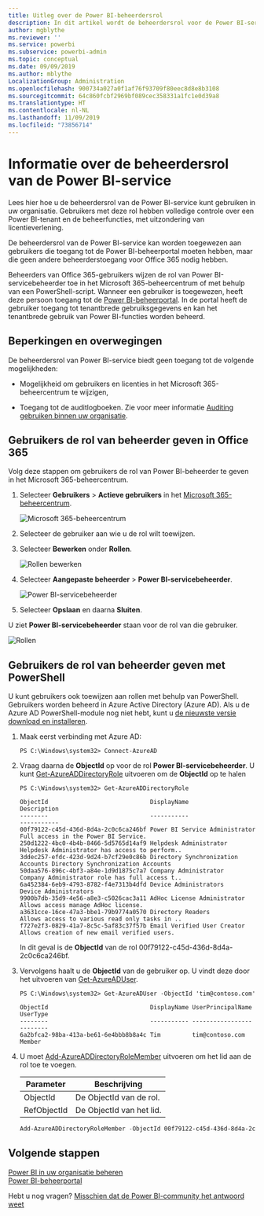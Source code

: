 ```yaml
---
title: Uitleg over de Power BI-beheerdersrol
description: In dit artikel wordt de beheerdersrol voor de Power BI-service beschreven en wordt uitgelegd hoe u deze in uw organisatie gebruikt.
author: mgblythe
ms.reviewer: ''
ms.service: powerbi
ms.subservice: powerbi-admin
ms.topic: conceptual
ms.date: 09/09/2019
ms.author: mblythe
LocalizationGroup: Administration
ms.openlocfilehash: 900734a027a0f1af76f93709f80eec8d8e8b3108
ms.sourcegitcommit: 64c860fcbf2969bf089cec358331a1fc1e0d39a8
ms.translationtype: HT
ms.contentlocale: nl-NL
ms.lasthandoff: 11/09/2019
ms.locfileid: "73856714"
---
```

# <a name="understanding-the-power-bi-service-administrator-role"></a>Informatie over de beheerdersrol van de Power BI-service

Lees hier hoe u de beheerdersrol van de Power BI-service kunt gebruiken in uw organisatie. Gebruikers met deze rol hebben volledige controle over een Power BI-tenant en de beheerfuncties, met uitzondering van licentieverlening.

De beheerdersrol van de Power BI-service kan worden toegewezen aan gebruikers die toegang tot de Power BI-beheerportal moeten hebben, maar die geen andere beheerderstoegang voor Office 365 nodig hebben.

Beheerders van Office 365-gebruikers wijzen de rol van Power BI-servicebeheerder toe in het Microsoft 365-beheercentrum of met behulp van een PowerShell-script. Wanneer een gebruiker is toegewezen, heeft deze persoon toegang tot de [Power BI-beheerportal](service-admin-portal.md). In de portal heeft de gebruiker toegang tot tenantbrede gebruiksgegevens en kan het tenantbrede gebruik van Power BI-functies worden beheerd.

## <a name="limitations-and-considerations"></a>Beperkingen en overwegingen

De beheerdersrol van Power BI-service biedt geen toegang tot de volgende mogelijkheden:

* Mogelijkheid om gebruikers en licenties in het Microsoft 365-beheercentrum te wijzigen,

* Toegang tot de auditlogboeken. Zie voor meer informatie [Auditing gebruiken binnen uw organisatie](service-admin-auditing.md).

## <a name="assign-users-to-the-admin-role-in-office-365"></a>Gebruikers de rol van beheerder geven in Office 365

Volg deze stappen om gebruikers de rol van Power BI-beheerder te geven in het Microsoft 365-beheercentrum.

1. Selecteer **Gebruikers** > **Actieve gebruikers** in het [Microsoft 365-beheercentrum](https://portal.office.com/adminportal/home#/homepage).

    ![Microsoft 365-beheercentrum](media/service-admin-role/powerbi-admin-users.png)

1. Selecteer de gebruiker aan wie u de rol wilt toewijzen.

1. Selecteer **Bewerken** onder **Rollen**.

    ![Rollen bewerken](media/service-admin-role/powerbi-admin-edit-roles.png)

1. Selecteer **Aangepaste beheerder** > **Power BI-servicebeheerder**.

    ![Power BI-servicebeheerder](media/service-admin-role/powerbi-admin-role.png)

1. Selecteer **Opslaan** en daarna **Sluiten**.

U ziet **Power BI-servicebeheerder** staan voor de rol van die gebruiker.

![Rollen](media/service-admin-role/powerbi-admin-role-set.png)

## <a name="assign-users-to-the-admin-role-with-powershell"></a>Gebruikers de rol van beheerder geven met PowerShell

U kunt gebruikers ook toewijzen aan rollen met behulp van PowerShell. Gebruikers worden beheerd in Azure Active Directory (Azure AD). Als u de Azure AD PowerShell-module nog niet hebt, kunt u [de nieuwste versie download en installeren](https://www.powershellgallery.com/packages/AzureAD/).

1. Maak eerst verbinding met Azure AD:
   ```
   PS C:\Windows\system32> Connect-AzureAD
   ```

1. Vraag daarna de **ObjectId** op voor de rol **Power BI-servicebeheerder**. U kunt [Get-AzureADDirectoryRole](/powershell/module/azuread/get-azureaddirectoryrole) uitvoeren om de **ObjectId** op te halen

    ```
    PS C:\Windows\system32> Get-AzureADDirectoryRole

    ObjectId                             DisplayName                        Description
    --------                             -----------                        -----------
    00f79122-c45d-436d-8d4a-2c0c6ca246bf Power BI Service Administrator     Full access in the Power BI Service.
    250d1222-4bc0-4b4b-8466-5d5765d14af9 Helpdesk Administrator             Helpdesk Administrator has access to perform..
    3ddec257-efdc-423d-9d24-b7cf29e0c86b Directory Synchronization Accounts Directory Synchronization Accounts
    50daa576-896c-4bf3-a84e-1d9d1875c7a7 Company Administrator              Company Administrator role has full access t..
    6a452384-6eb9-4793-8782-f4e7313b4dfd Device Administrators              Device Administrators
    9900b7db-35d9-4e56-a8e3-c5026cac3a11 AdHoc License Administrator        Allows access manage AdHoc license.
    a3631cce-16ce-47a3-bbe1-79b9774a0570 Directory Readers                  Allows access to various read only tasks in ..
    f727e2f3-0829-41a7-8c5c-5af83c37f57b Email Verified User Creator        Allows creation of new email verified users.
    ```

    In dit geval is de **ObjectId** van de rol 00f79122-c45d-436d-8d4a-2c0c6ca246bf.

1. Vervolgens haalt u de **ObjectId** van de gebruiker op. U vindt deze door het uitvoeren van [Get-AzureADUser](/powershell/module/azuread/get-azureaduser).

    ```
    PS C:\Windows\system32> Get-AzureADUser -ObjectId 'tim@contoso.com'

    ObjectId                             DisplayName UserPrincipalName      UserType
    --------                             ----------- -----------------      --------
    6a2bfca2-98ba-413a-be61-6e4bbb8b8a4c Tim         tim@contoso.com        Member
    ```

1. U moet [Add-AzureADDirectoryRoleMember](/powershell/module/azuread/add-azureaddirectoryrolemember) uitvoeren om het lid aan de rol toe te voegen.

    | Parameter | Beschrijving |
    | --- | --- |
    | ObjectId |De ObjectId van de rol. |
    | RefObjectId |De ObjectId van het lid. |

    ```powershell
    Add-AzureADDirectoryRoleMember -ObjectId 00f79122-c45d-436d-8d4a-2c0c6ca246bf -RefObjectId 6a2bfca2-98ba-413a-be61-6e4bbb8b8a4c
    ```

## <a name="next-steps"></a>Volgende stappen

[Power BI in uw organisatie beheren](service-admin-administering-power-bi-in-your-organization.md)  
[Power BI-beheerportal](service-admin-portal.md)  

Hebt u nog vragen? [Misschien dat de Power BI-community het antwoord weet](https://community.powerbi.com/)